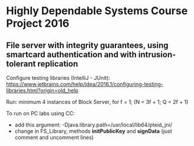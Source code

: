 # Highly Dependable Systems Course Project 2016
## File server with integrity guarantees, using smartcard authentication and with intrusion-tolerant replication

Configure testing libraries (IntelliJ - JUnit): https://www.jetbrains.com/help/idea/2016.1/configuring-testing-libraries.html?origin=old_help

Run: minimum 4 instances of Block Server, for f = 1;
(N = 3f + 1; Q = 2f + 1)

To run on PC labs using CC:
* add this argument: -Djava.library.path=/usr/local/lib64/pteid_jni/
* change in FS_Library, methods **initPublicKey** and **signData** (just comment and uncomment lines)